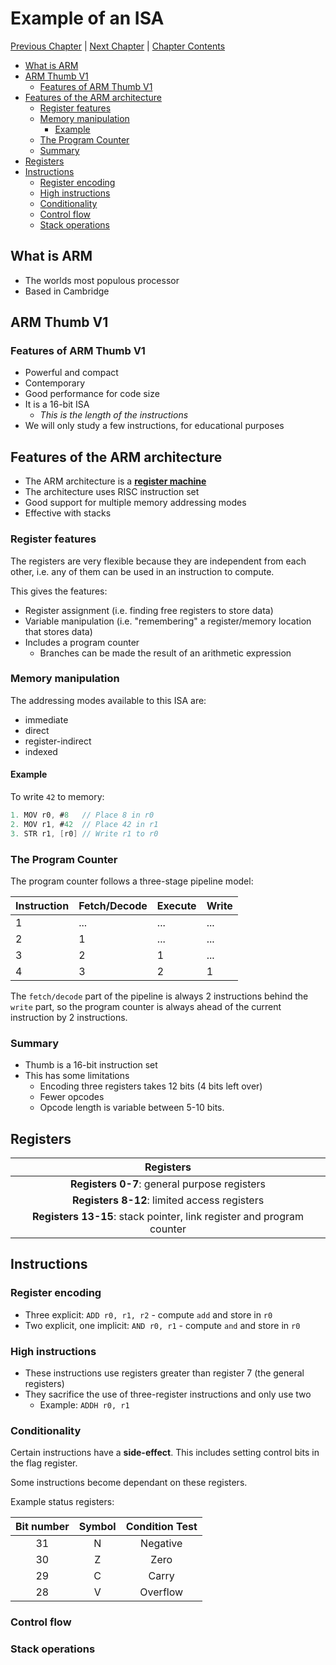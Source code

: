 # Example of an ISA <!-- omit in toc -->

[Previous Chapter][prev] | [Next Chapter][next] | [Chapter Contents][index]

[prev]: ./index
[next]: ./index
[index]: ./index

- [What is ARM](#what-is-arm)
- [ARM Thumb V1](#arm-thumb-v1)
  - [Features of ARM Thumb V1](#features-of-arm-thumb-v1)
- [Features of the ARM architecture](#features-of-the-arm-architecture)
  - [Register features](#register-features)
  - [Memory manipulation](#memory-manipulation)
    - [Example](#example)
  - [The Program Counter](#the-program-counter)
  - [Summary](#summary)
- [Registers](#registers)
- [Instructions](#instructions)
  - [Register encoding](#register-encoding)
  - [High instructions](#high-instructions)
  - [Conditionality](#conditionality)
  - [Control flow](#control-flow)
  - [Stack operations](#stack-operations)

## What is ARM

- The worlds most populous processor
- Based in Cambridge

## ARM Thumb V1

### Features of ARM Thumb V1

- Powerful and compact
- Contemporary
- Good performance for code size
- It is a 16-bit ISA
  - _This is the length of the instructions_
- We will only study a few instructions, for educational purposes

## Features of the ARM architecture

- The ARM architecture is a [**register machine**](#register-features)
- The architecture uses RISC instruction set
- Good support for multiple memory addressing modes
- Effective with stacks

### Register features

The registers are very flexible because they are independent from each other, i.e. any of them can be used in an instruction to compute.

This gives the features:

- Register assignment (i.e. finding free registers to store data)
- Variable manipulation (i.e. "remembering" a register/memory location that stores data)
- Includes a program counter
  - Branches can be made the result of an arithmetic expression

### Memory manipulation

The addressing modes available to this ISA are:

- immediate
- direct
- register-indirect
- indexed

#### Example

To write `42` to memory:

```c
1. MOV r0, #8   // Place 8 in r0
2. MOV r1, #42  // Place 42 in r1
3. STR r1, [r0] // Write r1 to r0
```

### The Program Counter

The program counter follows a three-stage pipeline model:

| Instruction | Fetch/Decode | Execute | Write |
| ----------- | ------------ | ------- | ----- |
| 1           | ...          | ...     | ...   |
| 2           | 1            | ...     | ...   |
| 3           | 2            | 1       | ...   |
| 4           | 3            | 2       | 1     |

The `fetch/decode` part of the pipeline is always 2 instructions behind the `write` part, so the program counter is always ahead of the current instruction by 2 instructions.

### Summary

- Thumb is a 16-bit instruction set
- This has some limitations
  - Encoding three registers takes 12 bits (4 bits left over)
  - Fewer opcodes
  - Opcode length is variable between 5-10 bits.

## Registers

|                               Registers                               |
| :-------------------------------------------------------------------: |
|             **Registers 0-7**: general purpose registers              |
|             **Registers 8-12**: limited access registers              |
| **Registers 13-15**: stack pointer, link register and program counter |

## Instructions

### Register encoding

- Three explicit: `ADD r0, r1, r2` - compute `add` and store in `r0`
- Two explicit, one implicit: `AND r0, r1` - compute `and` and store in `r0`

### High instructions

- These instructions use registers greater than register 7 (the general registers)
- They sacrifice the use of three-register instructions and only use two
  - Example: `ADDH r0, r1`

### Conditionality

Certain instructions have a **side-effect**. This includes setting control bits in the flag register.

Some instructions become dependant on these registers.

Example status registers:

| Bit number | Symbol | Condition Test |
| :--------: | :----: | :------------: |
|     31     |   N    |    Negative    |
|     30     |   Z    |      Zero      |
|     29     |   C    |     Carry      |
|     28     |   V    |    Overflow    |

### Control flow

### Stack operations
